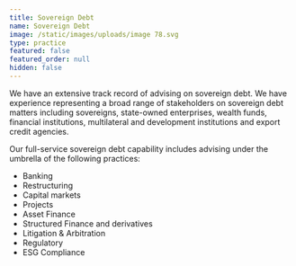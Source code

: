```yaml
---
title: Sovereign Debt
name: Sovereign Debt
image: /static/images/uploads/image 78.svg
type: practice
featured: false
featured_order: null
hidden: false
---
```

We have an extensive track record of advising on sovereign debt. We have experience representing a broad range of stakeholders on sovereign debt matters including sovereigns, state-owned enterprises, wealth funds, financial institutions, multilateral and development institutions and export credit agencies.

Our full-service sovereign debt capability includes advising under the umbrella of the following practices:

- Banking
- Restructuring
- Capital markets
- Projects
- Asset Finance
- Structured Finance and derivatives
- Litigation & Arbitration
- Regulatory
- ESG Compliance
